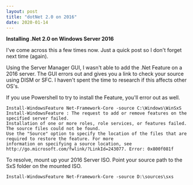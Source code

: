 ```yaml
---
layout: post
title: "dotNet 2.0 on 2016"
date: 2020-01-14
---
```


**Installing .Net 2.0 on Windows Server 2016**

I've come across this a few times now.  Just a quick post so I don't forget next time (again).

Using the Server Manager GUI, I wasn't able to add the .Net Feature on a 2016 server.  The GUI errors out and gives you a link to check your source using DISM or SFC.  I haven't spent the time to research if this affects other OS's.  

If you use Powershell to try to install the Feature, you'll error out as well.

```
Install-WindowsFeature Net-Framework-Core -source C:\Windows\WinSxS
Install-WindowsFeature : The request to add or remove features on the specified server failed.
Installation of one or more roles, role services, or features failed.
The source files could not be found.
Use the "Source" option to specify the location of the files that are required to restore the feature. For more
information on specifying a source location, see http://go.microsoft.com/fwlink/?LinkId=243077. Error: 0x800f081f
```

To resolve, mount up your 2016 Server ISO.  Point your source path to the SxS folder on the mounted ISO.
```
Install-WindowsFeature Net-Framework-Core -source D:\sources\sxs
```

